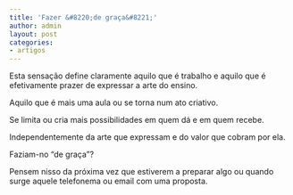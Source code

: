 ```yaml
---
title: 'Fazer &#8220;de graça&#8221;'
author: admin
layout: post
categories:
- artigos
---
```

Esta sensação define claramente aquilo que é trabalho e aquilo que é efetivamente prazer de expressar a arte do ensino.

Aquilo que é mais uma aula ou se torna num ato criativo.

Se limita ou cria mais possibilidades em quem dá e em quem recebe.

Independentemente da arte que expressam e do valor que cobram por ela.

Faziam-no &#8220;de graça&#8221;?

Pensem nisso da próxima vez que estiverem a preparar algo ou quando surge aquele telefonema ou email com uma proposta.
